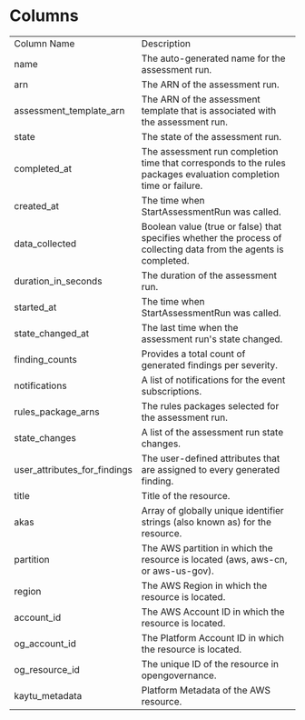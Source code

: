 # Columns  

<table>
	<tr><td>Column Name</td><td>Description</td></tr>
	<tr><td>name</td><td>The auto-generated name for the assessment run.</td></tr>
	<tr><td>arn</td><td>The ARN of the assessment run.</td></tr>
	<tr><td>assessment_template_arn</td><td>The ARN of the assessment template that is associated with the assessment run.</td></tr>
	<tr><td>state</td><td>The state of the assessment run.</td></tr>
	<tr><td>completed_at</td><td>The assessment run completion time that corresponds to the rules packages evaluation completion time or failure.</td></tr>
	<tr><td>created_at</td><td>The time when StartAssessmentRun was called.</td></tr>
	<tr><td>data_collected</td><td>Boolean value (true or false) that specifies whether the process of collecting data from the agents is completed.</td></tr>
	<tr><td>duration_in_seconds</td><td>The duration of the assessment run.</td></tr>
	<tr><td>started_at</td><td>The time when StartAssessmentRun was called.</td></tr>
	<tr><td>state_changed_at</td><td>The last time when the assessment run&#39;s state changed.</td></tr>
	<tr><td>finding_counts</td><td>Provides a total count of generated findings per severity.</td></tr>
	<tr><td>notifications</td><td>A list of notifications for the event subscriptions.</td></tr>
	<tr><td>rules_package_arns</td><td>The rules packages selected for the assessment run.</td></tr>
	<tr><td>state_changes</td><td>A list of the assessment run state changes.</td></tr>
	<tr><td>user_attributes_for_findings</td><td>The user-defined attributes that are assigned to every generated finding.</td></tr>
	<tr><td>title</td><td>Title of the resource.</td></tr>
	<tr><td>akas</td><td>Array of globally unique identifier strings (also known as) for the resource.</td></tr>
	<tr><td>partition</td><td>The AWS partition in which the resource is located (aws, aws-cn, or aws-us-gov).</td></tr>
	<tr><td>region</td><td>The AWS Region in which the resource is located.</td></tr>
	<tr><td>account_id</td><td>The AWS Account ID in which the resource is located.</td></tr>
	<tr><td>og_account_id</td><td>The Platform Account ID in which the resource is located.</td></tr>
	<tr><td>og_resource_id</td><td>The unique ID of the resource in opengovernance.</td></tr>
	<tr><td>kaytu_metadata</td><td>Platform Metadata of the AWS resource.</td></tr>
</table>